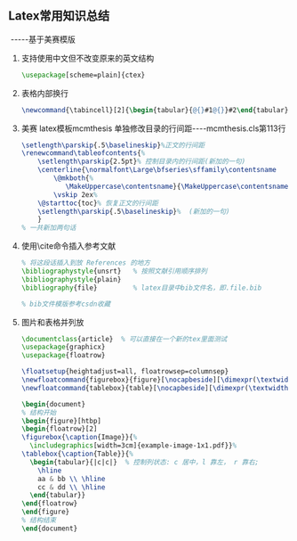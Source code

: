 ## Latex常用知识总结

​																												-----基于美赛模版

1. 支持使用中文但不改变原来的英文结构

   ```latex
   \usepackage[scheme=plain]{ctex}
   ```

2. 表格内部换行

   ```latex
   \newcommand{\tabincell}[2]{\begin{tabular}{@{}#1@{}}#2\end{tabular}}
   ```

3. 美赛 latex模板mcmthesis 单独修改目录的行间距----mcmthesis.cls第113行

   ```latex
   \setlength\parskip{.5\baselineskip}%正文的行间距
   \renewcommand\tableofcontents{%
       \setlength\parskip{2.5pt}% 控制目录内的行间距(新加的一句)
       \centerline{\normalfont\Large\bfseries\sffamily\contentsname
           \@mkboth{%
              \MakeUppercase\contentsname}{\MakeUppercase\contentsname}}%
           \vskip 2ex%
       \@starttoc{toc}% 恢复正文的行间距
       \setlength\parskip{.5\baselineskip}%  (新加的一句)
       }
   % 一共新加两句话
   ```

4. 使用\cite命令插入参考文献

   ```latex
   % 将这段话插入到放 References 的地方
   \bibliographystyle{unsrt}   % 按照文献引用顺序排列
   \bibliographystyle{plain}
   \bibliography{file}         % latex目录中bib文件名，即.file.bib
   
   % bib文件模版参考csdn收藏
   ```

5. 图片和表格并列放

   ```latex
   \documentclass{article}  % 可以直接在一个新的tex里面测试
   \usepackage{graphicx}
   \usepackage{floatrow}
   
   \floatsetup{heightadjust=all, floatrowsep=columnsep}
   \newfloatcommand{figurebox}{figure}[\nocapbeside][\dimexpr(\textwidth-\columnsep)/2\relax]
   \newfloatcommand{tablebox}{table}[\nocapbeside][\dimexpr(\textwidth-\columnsep)/2\relax]
   
   \begin{document}
   % 结构开始
   \begin{figure}[htbp]
   \begin{floatrow}[2]
   \figurebox{\caption{Image}}{%
     \includegraphics[width=3cm]{example-image-1x1.pdf}}%
   \tablebox{\caption{Table}}{%
     \begin{tabular}{|c|c|}  % 控制列状态: c 居中，l 靠左， r 靠右;
       \hline
       aa & bb \\ \hline
       cc & dd \\ \hline
     \end{tabular}}
   \end{floatrow}
   \end{figure}
   % 结构结束
   \end{document}
   ```

   

